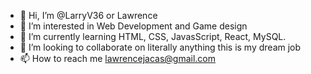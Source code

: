 - 👋 Hi, I’m @LarryV36 or Lawrence
- 👀 I’m interested in Web Development and Game design
- 🌱 I’m currently learning HTML, CSS, JavasScript, React, MySQL. 
- 💞️ I’m looking to collaborate on literally anything this is my dream job
- 📫 How to reach me lawrencejacas@gmail.com

<!---
LarryV36/LarryV36 is a ✨ special ✨ repository because its `README.md` (this file) appears on your GitHub profile.
You can click the Preview link to take a look at your changes.
--->
